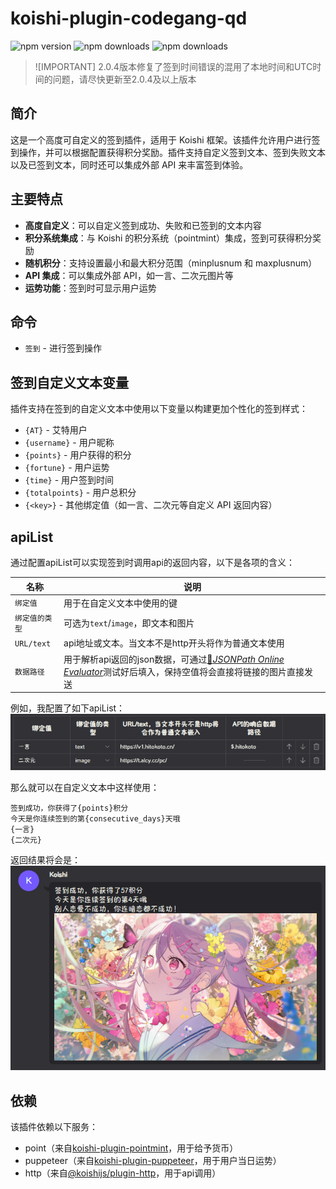 # koishi-plugin-codegang-qd

![npm version](https://img.shields.io/npm/v/koishi-plugin-codegang-qd) ![npm downloads](https://img.shields.io/npm/dm/koishi-plugin-codegang-qd) ![npm downloads](https://img.shields.io/npm/l/koishi-plugin-codegang-qd) 

> ![IMPORTANT]
> 2.0.4版本修复了签到时间错误的混用了本地时间和UTC时间的问题，请尽快更新至2.0.4及以上版本

## 简介

这是一个高度可自定义的签到插件，适用于 Koishi 框架。该插件允许用户进行签到操作，并可以根据配置获得积分奖励。插件支持自定义签到文本、签到失败文本以及已签到文本，同时还可以集成外部 API 来丰富签到体验。

## 主要特点

- **高度自定义**：可以自定义签到成功、失败和已签到的文本内容
- **积分系统集成**：与 Koishi 的积分系统（pointmint）集成，签到可获得积分奖励
- **随机积分**：支持设置最小和最大积分范围（minplusnum 和 maxplusnum）
- **API 集成**：可以集成外部 API，如一言、二次元图片等
- **运势功能**：签到时可显示用户运势

## 命令
- `签到` - 进行签到操作
## 签到自定义文本变量

插件支持在签到的自定义文本中使用以下变量以构建更加个性化的签到样式：

- `{AT}` - 艾特用户  
- `{username}` - 用户昵称  
- `{points}` - 用户获得的积分  
- `{fortune}` - 用户运势  
- `{time}` - 用户签到时间  
- `{totalpoints}` - 用户总积分  
- `{<key>}` - 其他绑定值（如一言、二次元等自定义 API 返回内容）

## apiList

通过配置apiList可以实现签到时调用api的返回内容，以下是各项的含义：

| 名称 | 说明 |
| ---- | ---- |
| `绑定值` | 用于在自定义文本中使用的键 |
| `绑定值的类型` | 可选为`text`/`image`，即文本和图片 |
| `URL/text` | api地址或文本。当文本不是http开头将作为普通文本使用 |
| `数据路径` | 用于解析api返回的json数据，可通过[🔗*JSONPath Online Evaluator*](https://jsonpath.com/)测试好后填入，保持空值将会直接将链接的图片直接发送 |

例如，我配置了如下apiList：
![](./assets/apiList.png)

那么就可以在自定义文本中这样使用：
```text
签到成功，你获得了{points}积分
今天是你连续签到的第{consecutive_days}天哦
{一言}
{二次元}
```

返回结果将会是：
![](./assets/result.png)


## 依赖

该插件依赖以下服务：
- point（来自[koishi-plugin-pointmint](https://github.com/DMB-codegang/koishi-plugin-PointMint)，用于给予货币）
- puppeteer（来自[koishi-plugin-puppeteer](https://github.com/koishijs/koishi-plugin-puppeteer)，用于用户当日运势）
- http（来自[@koishijs/plugin-http](https://github.com/cordiverse/http)，用于api调用）
